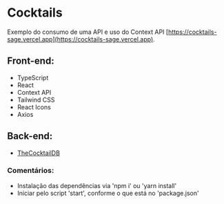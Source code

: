 # Cocktails

Exemplo do consumo de uma API e uso do Context API [https://cocktails-sage.vercel.app](https://cocktails-sage.vercel.app).

## Front-end:

- TypeScript
- React
- Context API
- Tailwind CSS
- React Icons
- Axios

## Back-end:

- [TheCocktailDB](https://www.thecocktaildb.com)

### Comentários:

- Instalação das dependências via 'npm i' ou 'yarn install'
- Iniciar pelo script 'start', conforme o que está no 'package.json'
